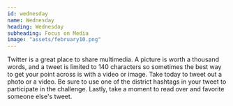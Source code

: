 ```yaml
---
id: wednesday 
name: Wednesday
heading: Wednesday
subheading: Focus on Media
image: "assets/february10.png"
---
```

Twitter is a great place to share multimedia. A picture is worth a thousand
words, and a tweet is limited to 140 characters so sometimes the best way to get
your point across is with a video or image. Take today to tweet out a photo or a
video. Be sure to use one of the district hashtags in your tweet to participate
in the challenge. Lastly, take a moment to read over and favorite someone else's
tweet.
